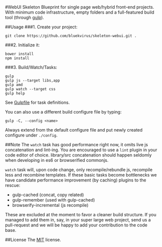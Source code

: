 #WebUI Skeleton
Blueprint for single page web/hybrid front-end projects. With minimum code infrastructure, empty folders and a full-featured build tool (through [gulp](http://gulpjs.com/)).

##Usage
###1. Create your project:
```
git clone https://github.com/bluekvirus/skeleton-webui.git .
```

###2. Initialize it:
```
bower install
npm install
```

###3. Build/Watch/Tasks:
```
gulp
gulp js --target libs,app
gulp amd
gulp watch --target css
gulp help
```
See [Gulpfile](gulpfile.js) for task definitions. 

You can also use a different build configure file by typing:
```
gulp -C, --config <name>
```
Always extend from the default configure file and put newly created configure under `./config`.


##Note
The `watch` task has good performance right now, it omits live js concatenation and lint-ing. You are encouraged to use a `lint` plugin in your code editor of choice. library/src concatenation should happen seldomly when developing in es6 or browserified commonjs.

`watch` task will, upon code change, only recompile/rebundle js, recompile less and recombine templates. If these basic tasks become bottlenecks we have candidate performance improvement (by caching) plugins to the rescue:

* gulp-cached (concat, copy related)
* gulp-remember (used with gulp-cached)
* browserify-incremental (js recompile)

These are excluded at the moment to favor a cleaner build structure. If you managed to add them in, say, in your super large web project, send us a pull-request and we will be happy to add your contribution to the code base.


##License
The [MIT](LICENSE) license.
